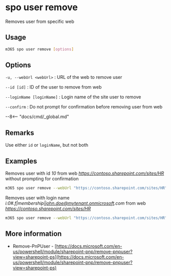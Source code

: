 # spo user remove

Removes user from specific web

## Usage

```sh
m365 spo user remove [options]
```

## Options

`-u, --webUrl <webUrl>`
: URL of the web to remove user

`--id [id]`
: ID of the user to remove from web

`--loginName [loginName]`
: Login name of the site user to remove

`--confirm`
: Do not prompt for confirmation before removing user from web

--8<-- "docs/cmd/_global.md"

## Remarks

Use either `id` or `loginName`, but not both

## Examples

Removes user with id _10_ from web _https://contoso.sharepoint.com/sites/HR_ without prompting for confirmation

```sh
m365 spo user remove --webUrl "https://contoso.sharepoint.com/sites/HR" --id 10 --confirm
```

Removes user with login name _i:0#.f|membership|john.doe@mytenant.onmicrosoft.com_ from web _https://contoso.sharepoint.com/sites/HR_

```sh
m365 spo user remove --webUrl "https://contoso.sharepoint.com/sites/HR" --loginName "i:0#.f|membership|john.doe@mytenant.onmicrosoft.com"
```

## More information

- Remove-PnPUser - [https://docs.microsoft.com/en-us/powershell/module/sharepoint-pnp/remove-pnpuser?view=sharepoint-ps](https://docs.microsoft.com/en-us/powershell/module/sharepoint-pnp/remove-pnpuser?view=sharepoint-ps)
